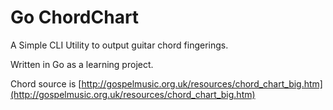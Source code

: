 # Go ChordChart

A Simple CLI Utility to output guitar chord fingerings.

Written in Go as a learning project.

Chord source is [http://gospelmusic.org.uk/resources/chord_chart_big.htm](http://gospelmusic.org.uk/resources/chord_chart_big.htm)
